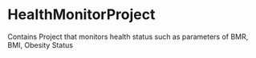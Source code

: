 # HealthMonitorProject
Contains Project that monitors health status such as parameters of BMR, BMI, Obesity Status
